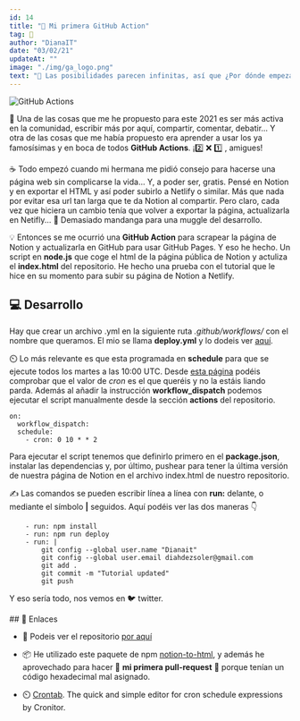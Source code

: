 ```yaml
---
id: 14
title: "📝 Mi primera GitHub Action"
tag: 📝
author: "DianaIT"
date: "03/02/21"
updateAt: ""
image: "./img/ga_logo.png"
text: "👀 Las posibilidades parecen infinitas, así que ¿Por dónde empezar? Pues por algo facilito, Diana. Así que esta es la historia de como cree mi primera GitHub Action."
---
```


![GitHub Actions](../img/ga_logo_xl.png)

👋 Una de las cosas que me he propuesto para este 2021 es ser más activa en la comunidad, escribir más por aquí, compartir, comentar, debatir... Y otra de las cosas que me había propuesto era aprender a usar los ya famosísimas y en boca de todos **GitHub Actions**. ¡2️⃣ ❌ 1️⃣ , amigues!

☕ Todo empezó cuando mi hermana me pidió consejo para hacerse una página web sin complicarse la vida... Y, a poder ser, gratis. Pensé en Notion y en exportar el HTML y así poder subirlo a Netlify o similar. Más que nada por evitar esa url tan larga que te da Notion al compartir. Pero claro, cada vez que hiciera un cambio tenía que volver a exportar la página, actualizarla en Netifly... 🧵 Demasiado mandanga para una muggle del desarrollo.

💡 Entonces se me ocurrió una **GitHub Action** para scrapear la página de Notion y actualizarla en GitHub para usar GitHub Pages. Y eso he hecho. Un script en **node.js** que coge el html de la página pública de Notion y actuliza el **index.html** del repositorio. He hecho una prueba con el tutorial que le hice en su momento para subir su página de Notion a Netlify.

## 💻 Desarrollo

Hay que crear un archivo .yml en la siguiente ruta _.github/workflows/_ con el nombre que queramos.
El mio se llama **deploy.yml** y lo dodeis ver [aquí](https://github.com/DianaIT/Tu-pagina-con-Notion-y-Netlify/blob/main/.github/workflows/deploy.yml).

⏲️ Lo más relevante es que esta programada en **schedule** para que se ejecute todos los martes a las 10:00 UTC. Desde [esta página](https://crontab.guru/) podéis comprobar que el valor de _cron_ es el que queréis y no la estáis liando parda. Además al añadir la instrucción **workflow_dispatch** podemos ejecutar el script manualmente desde la sección **actions** del repositorio.

```
on:
  workflow_dispatch:
  schedule:
    - cron: 0 10 * * 2
```

Para ejecutar el script tenemos que definirlo primero en el **package.json**, instalar las dependencias y, por último, pushear para tener la última versión de nuestra página de Notion en el archivo index.html de nuestro repositorio.

✍️ Las comandos se pueden escribir línea a línea con **run:** delante, o mediante el símbolo **|** seguidos. Aquí podéis ver las dos maneras 👇

```
    - run: npm install
    - run: npm run deploy
    - run: |
        git config --global user.name "Dianait"
        git config --global user.email diahdezsoler@gmail.com
        git add .
        git commit -m "Tutorial updated"
        git push
```

Y eso sería todo, nos vemos en 🐦 twitter.

## 🔗 Enlaces

- 🐙 Podeis ver el repositorio [por aquí](https://github.com/DianaIT/Tu-pagina-con-Notion-y-Netlify)

- 📦 He utilizado este paquete de npm [notion-to-html](https://www.npmjs.com/package/notion-page-to-html), y además he aprovechado para hacer 🌟 **mi primera pull-request** 🌟 porque tenían un código hexadecimal mal asignado.

- ⏲️ [Crontab](https://crontab.guru/). The quick and simple editor for cron schedule expressions by Cronitor.
